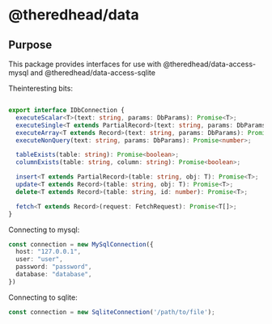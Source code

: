 # @theredhead/data

## Purpose

This package provides interfaces for use with @theredhead/data-access-mysql and @theredhead/data-access-sqlite

Theinteresting bits:

```typescript

export interface IDbConnection {
  executeScalar<T>(text: string, params: DbParams): Promise<T>;
  executeSingle<T extends PartialRecord>(text: string, params: DbParams): Promise<T>;
  executeArray<T extends Record>(text: string, params: DbParams): Promise<T[]>;
  executeNonQuery(text: string, params: DbParams): Promise<number>;

  tableExists(table: string): Promise<boolean>;
  columnExists(table: string, column: string): Promise<boolean>;

  insert<T extends PartialRecord>(table: string, obj: T): Promise<T>;
  update<T extends Record>(table: string, obj: T): Promise<T>;
  delete<T extends Record>(table: string, id: number): Promise<T>;

  fetch<T extends Record>(request: FetchRequest): Promise<T[]>;
}

```

Connecting to mysql:

```typescript
const connection = new MySqlConnection({
  host: "127.0.0.1",
  user: "user",
  password: "password",
  database: "database",
})
```

Connecting to sqlite:

```typescript
const connection = new SqliteConnection('/path/to/file');
```
